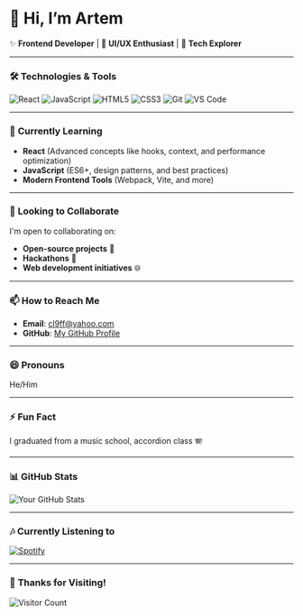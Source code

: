 # 👋 Hi, I’m Artem

✨ **Frontend Developer** | 🎨 **UI/UX Enthusiast** | 🚀 **Tech Explorer**

---

### 🛠️ **Technologies & Tools**
![React](https://img.shields.io/badge/-React-61DAFB?style=flat&logo=react&logoColor=white)
![JavaScript](https://img.shields.io/badge/-JavaScript-F7DF1E?style=flat&logo=javascript&logoColor=black)
![HTML5](https://img.shields.io/badge/-HTML5-E34F26?style=flat&logo=html5&logoColor=white)
![CSS3](https://img.shields.io/badge/-CSS3-1572B6?style=flat&logo=css3&logoColor=white)
![Git](https://img.shields.io/badge/-Git-F05032?style=flat&logo=git&logoColor=white)
![VS Code](https://img.shields.io/badge/-VS%20Code-007ACC?style=flat&logo=visual-studio-code&logoColor=white)

---

### 🌱 **Currently Learning**
- **React** (Advanced concepts like hooks, context, and performance optimization)
- **JavaScript** (ES6+, design patterns, and best practices)
- **Modern Frontend Tools** (Webpack, Vite, and more)

---

### 💞️ **Looking to Collaborate**
I'm open to collaborating on:
- **Open-source projects** 👐
- **Hackathons** 🚀
- **Web development initiatives** 🌐

---

### 📫 **How to Reach Me**
- **Email**: [cl9ff@yahoo.com](mailto:cl9ff@yahoo.com)
- **GitHub**: [My GitHub Profile](https://github.com/cl9ff)

---

### 😄 **Pronouns**
He/Him

---

### ⚡ **Fun Fact**
I graduated from a music school, accordion class 🪗

---

### 📊 **GitHub Stats**
![Your GitHub Stats](https://github-readme-stats.vercel.app/api?username=cl9ff&show_icons=true&theme=radical)

---

### 🎶 **Currently Listening to**
[![Spotify](https://spotify-now-playing-readme.vercel.app/api/spotify)](https://open.spotify.com/user/yourusername) 

---

### 🎉 **Thanks for Visiting!**
![Visitor Count](https://visitor-badge.laobi.icu/badge?page_id=cl9ff.cl9ff)
